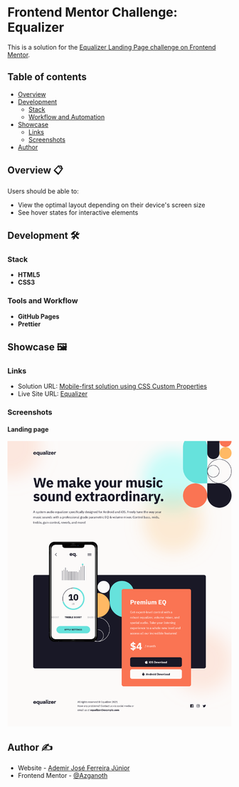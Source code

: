 # Frontend Mentor Challenge: Equalizer

This is a solution for the [Equalizer Landing Page challenge on Frontend Mentor](https://www.frontendmentor.io/challenges/equalizer-landing-page-7VJ4gp3DE).

## Table of contents

- [Overview](#overview)
- [Development](#development)
  - [Stack](#stack)
  - [Workflow and Automation](#workflow-and-automation)
- [Showcase](#showcase)
  - [Links](#links)
  - [Screenshots](#screenshots)
- [Author](#author)

## <a name="overview">Overview 📋</a>

Users should be able to:

- View the optimal layout depending on their device's screen size
- See hover states for interactive elements

## <a name="development">Development 🛠️</a>

### Stack

- **HTML5**
- **CSS3**

### Tools and Workflow

- **GitHub Pages**
- **Prettier**

## <a name="showcase">Showcase 🖼️</a>

### Links

- Solution URL: [Mobile-first solution using CSS Custom Properties](https://www.frontendmentor.io/solutions/mobilefirst-solution-using-css-custom-properties-ZgXVSe6P6c)
- Live Site URL: [Equalizer](https://azganoth.github.io/equalizer-landing-page/)

### Screenshots

#### Landing page

![](/screenshot.png)

## <a name="author">Author ✍️</a>

- Website - [Ademir José Ferreira Júnior](https://github.com/Azganoth)
- Frontend Mentor - [@Azganoth](https://www.frontendmentor.io/profile/Azganoth)

